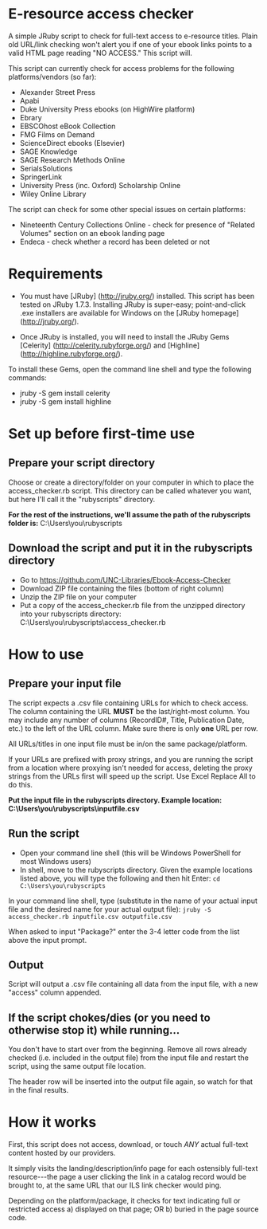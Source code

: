 # E-resource access checker
A simple JRuby script to check for full-text access to e-resource titles. Plain old URL/link checking won't alert you if one of your ebook links points to a valid HTML page reading "NO ACCESS." This script will.

This script can currently check for access problems for the following platforms/vendors (so far): 
- Alexander Street Press 
- Apabi
- Duke University Press ebooks (on HighWire platform)
- Ebrary
- EBSCOhost eBook Collection
- FMG Films on Demand
- ScienceDirect ebooks (Elsevier)
- SAGE Knowledge
- SAGE Research Methods Online 
- SerialsSolutions
- SpringerLink 
- University Press (inc. Oxford) Scholarship Online
- Wiley Online Library

The script can check for some other special issues on certain platforms:
- Nineteenth Century Collections Online - check for presence of "Related Volumes" section on an ebook landing page
- Endeca - check whether a record has been deleted or not

# Requirements
- You must have [JRuby] (http://jruby.org/) installed. This script has been tested on JRuby 1.7.3. Installing JRuby is super-easy; point-and-click .exe installers are available for Windows on the [JRuby homepage] (http://jruby.org/).

- Once JRuby is installed, you will need to install the JRuby Gems [Celerity] (http://celerity.rubyforge.org/) and [Highline] (http://highline.rubyforge.org/).

To install these Gems, open the command line shell and type the following commands: 
- jruby -S gem install celerity
- jruby -S gem install highline

# Set up before first-time use
## Prepare your script directory
Choose or create a directory/folder on your computer in which to place the access_checker.rb script. This directory can be called whatever you want, but here I'll call it the "rubyscripts" directory. 

**For the rest of the instructions, we'll assume the path of the rubyscripts folder is:** C:\Users\you\rubyscripts

## Download the script and put it in the rubyscripts directory
* Go to https://github.com/UNC-Libraries/Ebook-Access-Checker
* Download ZIP file containing the files (bottom of right column)
* Unzip the ZIP file on your computer
* Put a copy of the access_checker.rb file from the unzipped directory into your rubyscripts directory: C:\Users\you\rubyscripts\access_checker.rb

# How to use
## Prepare your input file
The script expects a .csv file containing URLs for which to check access. The column containing the URL **MUST** be the last/right-most column. You may include any number of columns (RecordID#, Title, Publication Date, etc.) to the left of the URL column. 
Make sure there is only **one** URL per row.

All URLs/titles in one input file must be in/on the same package/platform. 

If your URLs are prefixed with proxy strings, and you are running the script from a location where proxying isn't needed for access, deleting the proxy strings from the URLs first will speed up the script. Use Excel Replace All to do this. 

**Put the input file in the rubyscripts directory. Example location: C:\Users\you\rubyscripts\inputfile.csv**

## Run the script
* Open your command line shell (this will be Windows PowerShell for most Windows users)
* In shell, move to the rubyscripts directory. Given the example locations listed above, you will type the following and then hit Enter: 
```cd C:\Users\you\rubyscripts```

In your command line shell, type (substitute in the name of your actual input file and the desired name for your actual output file): 
```jruby -S access_checker.rb inputfile.csv outputfile.csv```

When asked to input "Package?" enter the 3-4 letter code from the list above the input prompt.

## Output
Script will output a .csv file containing all data from the input file, with a new "access" column appended.

## If the script chokes/dies (or you need to otherwise stop it) while running...
You don't have to start over from the beginning. Remove all rows already checked (i.e. included in the output file) from the input file and restart the script, using the same output file location. 

The header row will be inserted into the output file again, so watch for that in the final results. 

# How it works
First, this script does not access, download, or touch *ANY* actual full-text content hosted by our providers. 

It simply visits the landing/description/info page for each ostensibly full-text resource---the page a user clicking the link in a catalog record would be brought to, at the same URL that our ILS link checker would ping. 

Depending on the platform/package, it checks for text indicating full or restricted access a) displayed on that page; OR b) buried in the page source code.
